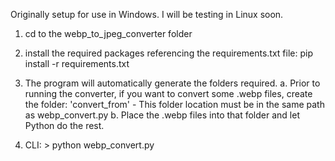 Originally setup for use in Windows.  I will be testing in Linux soon.


1. cd to the webp_to_jpeg_converter folder

2. install the required packages referencing the requirements.txt file:
    pip install -r requirements.txt

3. The program will automatically generate the folders required.
    a. Prior to running the converter, if you want to convert some .webp files, create the folder:
        'convert_from'
        - This folder location must be in the same path as webp_convert.py
    b. Place the .webp files into that folder and let Python do the rest.

4. CLI: > python webp_convert.py
